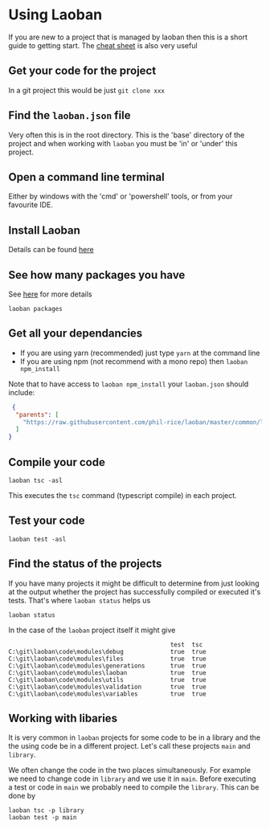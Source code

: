 # Using Laoban

If you are new to a project that is managed by laoban then this is a short guide to getting start. 
The [cheat sheet](CHEATSHEET.md) is also very useful

## Get your code for the project

In a git project this would be just `git clone xxx`

## Find the `laoban.json` file

Very often this is in the root directory. This is the 'base' directory of the project and when working with `laoban` you
must be 'in' or 'under' this project.

## Open a command line terminal

Either by windows with the 'cmd' or 'powershell' tools, or from your favourite IDE.

## Install Laoban

Details can be found [here](INSTALLING.LAOBAN.md)

## See how many packages you have

See [here](PACKAGES.md/#projects) for more details

```shell
laoban packages
```

## Get all your dependancies

* If you are using yarn (recommended) just type `yarn` at the command line
* If you are using npm (not recommend with a mono repo) then `laoban npm_install`

Note that to have access to `laoban npm_install` your `laoban.json` should include:
```json
 {
  "parents": [
    "https://raw.githubusercontent.com/phil-rice/laoban/master/common/laoban.json/npm.laoban.json"
  ]
}
```

## Compile your code

```shell
laoban tsc -asl
```
This executes the `tsc` command (typescript compile) in each project.

## Test your code

```shell
laoban test -asl
```

## Find the status of the projects

If you have many projects it might be difficult to determine from just looking at the output whether the project has
successfully compiled or executed it's tests. That's where `laoban status` helps us

```shell
laoban status
``` 

In the case of the `laoban` project itself it might give

```text
                                             test  tsc
C:\git\laoban\code\modules\debug             true  true
C:\git\laoban\code\modules\files             true  true
C:\git\laoban\code\modules\generations       true  true
C:\git\laoban\code\modules\laoban            true  true
C:\git\laoban\code\modules\utils             true  true
C:\git\laoban\code\modules\validation        true  true
C:\git\laoban\code\modules\variables         true  true
```

## Working with libaries

It is very common in `laoban` projects for some code to be in a library and the the using code be in a different
project. Let's call these projects `main` and `library`.

We often change the code in the two places simultaneously. For example we need to change code in `library` and we use it
in `main`. Before executing a test or code in `main`
we probably need to compile the `library`. This can be done by

```text
laoban tsc -p library
laoban test -p main
```